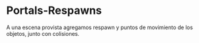 # Portals-Respawns
A una escena provista agregamos respawn y puntos de movimiento de los objetos, junto con colisiones.
